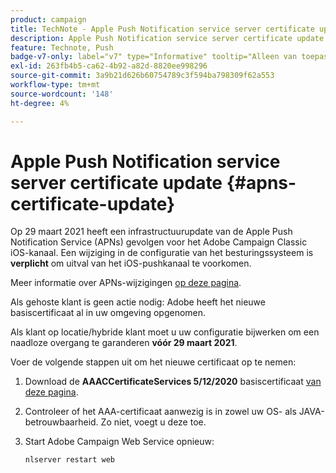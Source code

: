 ```yaml
---
product: campaign
title: TechNote - Apple Push Notification service server certificate update
description: Apple Push Notification service server certificate update
feature: Technote, Push
badge-v7-only: label="v7" type="Informative" tooltip="Alleen van toepassing op Campaign Classic v7"
exl-id: 263fb4b5-ca62-4b92-a82d-8820ee998296
source-git-commit: 3a9b21d626b60754789c3f594ba798309f62a553
workflow-type: tm+mt
source-wordcount: '148'
ht-degree: 4%

---
```


# Apple Push Notification service server certificate update {#apns-certificate-update}



Op 29 maart 2021 heeft een infrastructuurupdate van de Apple Push Notification Service (APNs) gevolgen voor het Adobe Campaign Classic iOS-kanaal. Een wijziging in de configuratie van het besturingssysteem is **verplicht** om uitval van het iOS-pushkanaal te voorkomen.

Meer informatie over APNs-wijzigingen [op deze pagina](https://developer.apple.com/news/?id=7gx0a2lp).

Als gehoste klant is geen actie nodig: Adobe heeft het nieuwe basiscertificaat al in uw omgeving opgenomen.

Als klant op locatie/hybride klant moet u uw configuratie bijwerken om een naadloze overgang te garanderen **vóór 29 maart 2021**.

Voer de volgende stappen uit om het nieuwe certificaat op te nemen:

1. Download de **AAACCertificateServices 5/12/2020** basiscertificaat [van deze pagina](https://support.sectigo.com/Com_KnowledgeDetailPage?Id=kA03l00000117cL).

1. Controleer of het AAA-certificaat aanwezig is in zowel uw OS- als JAVA-betrouwbaarheid. Zo niet, voegt u deze toe.

1. Start Adobe Campaign Web Service opnieuw:

   ```
   nlserver restart web
   ```
